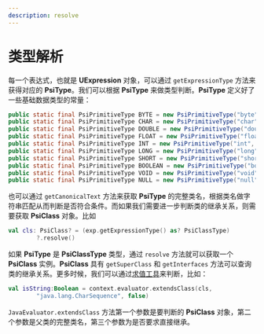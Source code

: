 ```yaml
---
description: resolve
---
```


# 类型解析

每一个表达式，也就是 **UExpression** 对象，可以通过 `getExpressionType` 方法来获得对应的 **PsiType**。我们可以根据 **PsiType** 来做类型判断。**PsiType** 定义好了一些基础数据类型的常量：

```java
public static final PsiPrimitiveType BYTE = new PsiPrimitiveType("byte", "java.lang.Byte");
public static final PsiPrimitiveType CHAR = new PsiPrimitiveType("char", "java.lang.Character");
public static final PsiPrimitiveType DOUBLE = new PsiPrimitiveType("double", "java.lang.Double");
public static final PsiPrimitiveType FLOAT = new PsiPrimitiveType("float", "java.lang.Float");
public static final PsiPrimitiveType INT = new PsiPrimitiveType("int", "java.lang.Integer");
public static final PsiPrimitiveType LONG = new PsiPrimitiveType("long", "java.lang.Long");
public static final PsiPrimitiveType SHORT = new PsiPrimitiveType("short", "java.lang.Short");
public static final PsiPrimitiveType BOOLEAN = new PsiPrimitiveType("boolean", "java.lang.Boolean");
public static final PsiPrimitiveType VOID = new PsiPrimitiveType("void", "java.lang.Void");
public static final PsiPrimitiveType NULL = new PsiPrimitiveType("null", (String)null);
```

 也可以通过 `getCanonicalText` 方法来获取 **PsiType** 的完整类名，根据类名做字符串匹配从而判断是否符合条件。而如果我们需要进一步判断类的继承关系，则需要获取 **PsiClass** 对象。比如

```kotlin
val cls: PsiClass? = (exp.getExpressionType() as? PsiClassType)
        ?.resolve()
```

 如果 **PsiType** 是 **PsiClassType** 类型，通过 `resolve` 方法就可以获取一个 **PsiClass** 实例。**PsiClass** 具有 `getSuperClass` 和 `getInterfaces` 方法可以查询类的继承关系。更多时候，我们可以通过[求值工具](evaluator.md)来判断，比如：

```kotlin
val isString:Boolean = context.evaluator.extendsClass(cls, 
        "java.lang.CharSequence", false)
```

 `JavaEvaluator.extendsClass` 方法第一个参数是要判断的 **PsiClass** 对象，第二个参数是父类的完整类名，第三个参数为是否要求直接继承。

